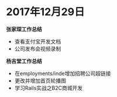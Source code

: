 # 2017年12月29日
**张家琛工作总结**
- 查看支付宝开发文档
- 公司发布会视频录制


**杨吉堂工作总结**
- 在employments/inde增加招聘公司超链接
- 更改并增加首页轮播图
- 学习Rails实战之B2C商城开发
